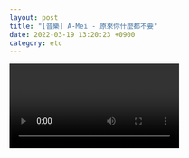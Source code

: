 ```yaml
---
layout: post
title: "[音樂] A-Mei - 原來你什麼都不要"
date: 2022-03-19 13:20:23 +0900
category: etc
---
```


<div class="video-container">
    <video id="player" class="video-js vjs-default-skin vjs-big-play-centered" data-json="/public/json/etc/A-Mei - 原來你什麼都不要.json"></video>
</div>